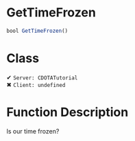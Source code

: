# GetTimeFrozen
```js
bool GetTimeFrozen()
```
# Class
✔ `Server: CDOTATutorial`  
✖ `Client: undefined`  

# Function Description
Is our time frozen?
